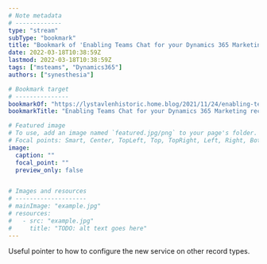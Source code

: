 ```yaml
---
# Note metadata
# -------------
type: "stream"
subType: "bookmark"
title: "Bookmark of 'Enabling Teams Chat for your Dynamics 365 Marketing records'"
date: 2022-03-18T10:38:59Z
lastmod: 2022-03-18T10:38:59Z
tags: ["msteams", "Dynamics365"]
authors: ["synesthesia"]

# Bookmark target
# ---------------
bookmarkOf: "https://lystavlenhistoric.home.blog/2021/11/24/enabling-teams-chat-for-your-dynamics-365-marketing-records/"
bookmarkTitle: "Enabling Teams Chat for your Dynamics 365 Marketing records"

# Featured image
# To use, add an image named `featured.jpg/png` to your page's folder.
# Focal points: Smart, Center, TopLeft, Top, TopRight, Left, Right, BottomLeft, Bottom, BottomRight.
image:
  caption: ""
  focal_point: ""
  preview_only: false


# Images and resources
# --------------------
# mainImage: "example.jpg"
# resources:
#   - src: "example.jpg"
#     title: "TODO: alt text goes here"
---
```

Useful pointer to how to configure the new service on other record types.
